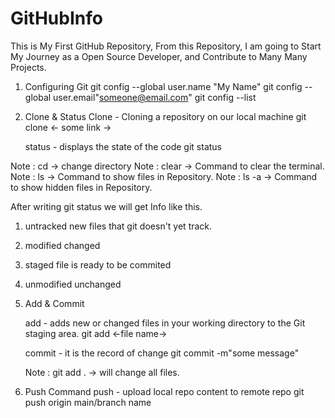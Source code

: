 # GitHubInfo
This is My First GitHub Repository, From this Repository, I am going to Start My Journey as a Open Source Developer, and Contribute to Many Many Projects. 
1. Configuring Git
   git config --global user.name "My Name"
   git config --global user.email"someone@email.com"
   git config --list

2. Clone & Status
   Clone - Cloning a repository on our local machine
   git clone <- some link ->

   status - displays the state of the code
   git status

Note : cd -> change directory
Note : clear -> Command to clear the terminal.
Note : ls -> Command to show files in Repository.
Note : ls -a -> Command to show hidden files in Repository.

After writing git status we will get Info like this.
   1. untracked
   new files that git doesn't yet track.

   2. modified 
   changed

   3. staged 
   file is ready to be commited

   4. unmodified
   unchanged

3. Add & Commit
  
   add - adds new or changed files in your working directory to the Git staging area.
   git add <-file name->

   commit - it is the record of change
   git commit -m"some message"

   Note : git add . -> will change all files.

4. Push Command
   push - upload local repo content to remote repo 
   git push origin main/branch name
